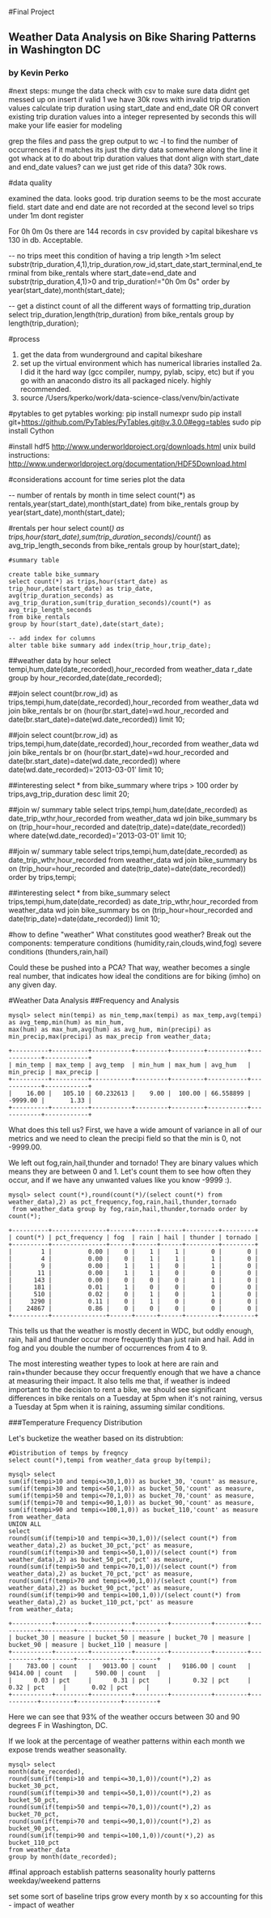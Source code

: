 #Final Project
## Weather Data Analysis on Bike Sharing Patterns in Washington DC
### by Kevin Perko


#next steps:
munge the data
check with csv to make sure data didnt get messed up on insert
if valid
1 we have 30k rows with invalid trip duration values
calculate trip duration using start_date and end_date
OR OR
convert existing trip duration values into a integer represented by seconds
this will make your life easier for modeling

grep the files and pass the grep output to wc -l to find the number of occurrences
if it matches its just the dirty data
somewhere along the line it got whack
at to do about trip duration values that dont align with start_date and end_date values?
can we just get ride of this data? 30k rows.

#data quality

examined the data. looks good. trip duration seems to be the most accurate field.
start date and end date are not recorded at the second level
so trips under 1m dont register

For 0h 0m 0s there are 144 records in csv provided by capital bikeshare vs 130 in db. Acceptable.

-- no trips meet this condition of having a trip length >1m
select substr(trip_duration,4,1),trip_duration,row_id,start_date,start_terminal,end_terminal from bike_rentals where start_date=end_date and substr(trip_duration,4,1)>0 and trip_duration!="0h 0m 0s" order by year(start_date),month(start_date);

-- get a distinct count of all the different ways of formatting trip_duration
select trip_duration,length(trip_duration) from bike_rentals group by length(trip_duration);

#process
1. get the data from wunderground and capital bikeshare
2. set up the virtual environment which has numerical libraries installed
	2a. I did it the hard way (gcc compiler, numpy, pylab, scipy, etc) but if you go with an anacondo distro its all packaged nicely. highly recommended. 
3. source /Users/kperko/work/data-science-class/venv/bin/activate

#pytables
to get pytables working:
pip install numexpr
sudo pip install git+https://github.com/PyTables/PyTables.git@v.3.0.0#egg=tables
sudo pip install Cython

#install hdf5
http://www.underworldproject.org/downloads.html
unix build instructions:
http://www.underworldproject.org/documentation/HDF5Download.html

#considerations
account for time series
plot the data

-- number of rentals by month in time
select count(*) as rentals,year(start_date),month(start_date) from bike_rentals group by year(start_date),month(start_date);

#rentals per hour
select count(*) as trips,hour(start_date),sum(trip_duration_seconds)/count(*) as avg_trip_length_seconds from bike_rentals group by hour(start_date);

	#summary table

	create table bike_summary
	select count(*) as trips,hour(start_date) as trip_hour,date(start_date) as trip_date,
	avg(trip_duration_seconds) as avg_trip_duration,sum(trip_duration_seconds)/count(*) as avg_trip_length_seconds
	from bike_rentals 
	group by hour(start_date),date(start_date);

	-- add index for columns
	alter table bike summary add index(trip_hour,trip_date);

##weather data by hour
select tempi,hum,date(date_recorded),hour_recorded from weather_data r_date group by hour_recorded,date(date_recorded);

##join
select count(br.row_id) as trips,tempi,hum,date(date_recorded),hour_recorded from weather_data wd join bike_rentals br on (hour(br.start_date)=wd.hour_recorded and date(br.start_date)=date(wd.date_recorded)) limit 10;

##join
select count(br.row_id) as trips,tempi,hum,date(date_recorded),hour_recorded from weather_data wd join bike_rentals br on (hour(br.start_date)=wd.hour_recorded and date(br.start_date)=date(wd.date_recorded))
where date(wd.date_recorded)='2013-03-01' limit 10;

##interesting
select * from bike_summary where trips > 100 order by trips,avg_trip_duration desc limit 20;

##join w/ summary table
select trips,tempi,hum,date(date_recorded) as date_trip_wthr,hour_recorded
from weather_data wd
join bike_summary bs on (trip_hour=hour_recorded and date(trip_date)=date(date_recorded))
where date(wd.date_recorded)='2013-03-01' limit 10;

##join w/ summary table
select trips,tempi,hum,date(date_recorded) as date_trip_wthr,hour_recorded
from weather_data wd
join bike_summary bs on (trip_hour=hour_recorded and date(trip_date)=date(date_recorded))
order by trips,tempi;

##interesting
select * from bike_summary 
select trips,tempi,hum,date(date_recorded) as date_trip_wthr,hour_recorded
from weather_data wd
join bike_summary bs on (trip_hour=hour_recorded and date(trip_date)=date(date_recorded))
 limit 10;

#how to define "weather"
What constitutes good weather? 
Break out the components:
  temperature
  conditions (humidity,rain,clouds,wind,fog)
  severe conditions (thunders,rain,hail)

Could these be pushed into a PCA? That way, weather becomes a single real number, that indicates
how ideal the conditions are for biking (imho) on any given day.

#Weather Data Analysis
##Frequency and Analysis


	mysql> select min(tempi) as min_temp,max(tempi) as max_temp,avg(tempi) as avg_temp,min(hum) as min_hum,
	max(hum) as max_hum,avg(hum) as avg_hum, min(precipi) as min_precip,max(precipi) as max_precip from weather_data;
	
	+----------+----------+-----------+---------+---------+-----------+------------+------------+
	| min_temp | max_temp | avg_temp  | min_hum | max_hum | avg_hum   | min_precip | max_precip |
	+----------+----------+-----------+---------+---------+-----------+------------+------------+
	|    16.00 |   105.10 | 60.232613 |    9.00 |  100.00 | 66.558899 |   -9999.00 |       1.33 |
	+----------+----------+-----------+---------+---------+-----------+------------+------------+


What does this tell us? 
First, we have a wide amount of variance in all of our metrics and we need to clean the precipi field
so that the min is 0, not -9999.00.

We left out fog,rain,hail,thunder and tornado!
They are binary values which means they are between 0 and 1. Let's count them to see how often they occur,
and if we have any unwanted values like you know -9999 :).

	mysql> select count(*),round(count(*)/(select count(*) from weather_data),2) as pct_frequency,fog,rain,hail,thunder,tornado
	 from weather_data group by fog,rain,hail,thunder,tornado order by count(*);

	+----------+---------------+------+------+------+---------+---------+
	| count(*) | pct_frequency | fog  | rain | hail | thunder | tornado |
	+----------+---------------+------+------+------+---------+---------+
	|        1 |          0.00 |    0 |    1 |    1 |       0 |       0 |
	|        4 |          0.00 |    0 |    1 |    1 |       1 |       0 |
	|        9 |          0.00 |    1 |    1 |    0 |       1 |       0 |
	|       11 |          0.00 |    1 |    1 |    0 |       0 |       0 |
	|      143 |          0.00 |    0 |    0 |    0 |       1 |       0 |
	|      181 |          0.01 |    1 |    0 |    0 |       0 |       0 |
	|      510 |          0.02 |    0 |    1 |    0 |       1 |       0 |
	|     3290 |          0.11 |    0 |    1 |    0 |       0 |       0 |
	|    24867 |          0.86 |    0 |    0 |    0 |       0 |       0 |
	+----------+---------------+------+------+------+---------+---------+


This tells us that the weather is mostly decent in WDC, but oddly enough,
rain, hail and thunder occur more frequently than just rain and hail. Add
in fog and you double the number of occurrences from 4 to 9. 

The most interesting weather types to look at here are rain and rain+thunder
because they occur frequently enough that we have a chance at measuring their impact.
It also tells me that, if weather is indeed important to the decision to rent a bike,
we should see significant differences in bike rentals on a Tuesday at 5pm when it's not raining,
versus a Tuesday at 5pm when it is raining, assuming similar conditions. 

###Temperature Frequency Distribution

Let's bucketize the weather based on its distrubtion:
	
	#Distribution of temps by freqncy
	select count(*),tempi from weather_data group by(tempi);

	mysql> select 
	sum(if(tempi>10 and tempi<=30,1,0)) as bucket_30, 'count' as measure,
	sum(if(tempi>30 and tempi<=50,1,0)) as bucket_50,'count' as measure,
	sum(if(tempi>50 and tempi<=70,1,0)) as bucket_70,'count' as measure,
	sum(if(tempi>70 and tempi<=90,1,0)) as bucket_90,'count' as measure,
	sum(if(tempi>90 and tempi<=100,1,0)) as bucket_110,'count' as measure
	from weather_data
	UNION ALL
	select
	round(sum(if(tempi>10 and tempi<=30,1,0))/(select count(*) from weather_data),2) as bucket_30_pct,'pct' as measure,
	round(sum(if(tempi>30 and tempi<=50,1,0))/(select count(*) from weather_data),2) as bucket_50_pct,'pct' as measure,
	round(sum(if(tempi>50 and tempi<=70,1,0))/(select count(*) from weather_data),2) as bucket_70_pct,'pct' as measure,
	round(sum(if(tempi>70 and tempi<=90,1,0))/(select count(*) from weather_data),2) as bucket_90_pct,'pct' as measure,
	round(sum(if(tempi>90 and tempi<=100,1,0))/(select count(*) from weather_data),2) as bucket_110_pct,'pct' as measure
	from weather_data;
	
	+-----------+---------+-----------+---------+-----------+---------+-----------+---------+------------+---------+
	| bucket_30 | measure | bucket_50 | measure | bucket_70 | measure | bucket_90 | measure | bucket_110 | measure |
	+-----------+---------+-----------+---------+-----------+---------+-----------+---------+------------+---------+
	|    783.00 | count   |   9013.00 | count   |   9186.00 | count   |   9414.00 | count   |     590.00 | count   |
	|      0.03 | pct     |      0.31 | pct     |      0.32 | pct     |      0.32 | pct     |       0.02 | pct     |
	+-----------+---------+-----------+---------+-----------+---------+-----------+---------+------------+---------+


Here we can see that 93% of the weather occurs between 30 and 90 degrees F in Washington, DC. 


If we look at the percentage of weather patterns within each month we expose trends weather seasonality.

	mysql> select
	month(date_recorded),
	round(sum(if(tempi>10 and tempi<=30,1,0))/count(*),2) as bucket_30_pct,
	round(sum(if(tempi>30 and tempi<=50,1,0))/count(*),2) as bucket_50_pct,
	round(sum(if(tempi>50 and tempi<=70,1,0))/count(*),2) as bucket_70_pct,
	round(sum(if(tempi>70 and tempi<=90,1,0))/count(*),2) as bucket_90_pct,
	round(sum(if(tempi>90 and tempi<=100,1,0))/count(*),2) as bucket_110_pct
	from weather_data
	group by month(date_recorded);


#final approach
establish patterns
seasonality
hourly patterns
weekday/weekend patterns

set some sort of baseline
trips grow every month by x
so accounting for this - impact of weather

